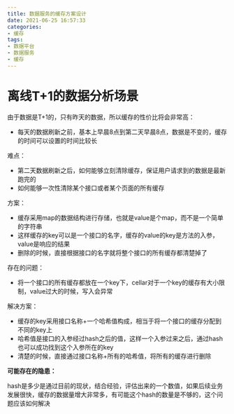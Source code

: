 ```yaml
---
title: 数据服务的缓存方案设计
date: 2021-06-25 16:57:33
categories:
- 缓存
tags:
- 数据平台
- 数据服务
- 缓存
---
```


# 离线T+1的数据分析场景

由于数据是T+1的，只有昨天的数据，所以缓存的性价比将会非常高：

- 每天的数据刷新之前，基本上早晨8点到第二天早晨8点，数据是不变的，缓存的时间可以设置的时间比较长

难点：

- 第二天数据刷新之后，如何能够立刻清除缓存，保证用户请求到的数据是最新跑完的
- 如何能够一次性清除某个接口或者某个页面的所有缓存

方案：

- 缓存采用map的数据结构进行存储，也就是value是个map，而不是一个简单的字符串
- 这样缓存的key可以是一个接口的名字，缓存的value的key是方法的入参，value是响应的结果
- 删除的时候，直接根据接口的名字就将整个接口的所有缓存都清楚掉了

存在的问题：

- 将一个接口的所有缓存都放在一个key下，cellar对于一个key的缓存有大小限制，value过大的时候，写入会异常

解决方案：

- 缓存的key采用接口名称+一个哈希值构成，相当于将一个接口的缓存分配到不同的key上
- 哈希值是接口的入参经过hash之后的值，这样一个入参过来之后，通过hash也可以成功找到这个入参所在的key
- 清楚的时候，直接通过接口名称+所有的哈希值，将所有的缓存进行删除

**可能存在的隐患：**

hash是多少是通过目前的现状，结合经验，评估出来的一个数值，如果后续业务发展很快，缓存的数据量增大非常多，有可能这个hash的数量是不够的，这个问题应该如何解决

